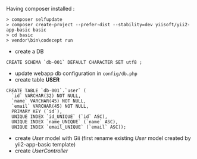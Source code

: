 Having composer installed :

```
> composer selfupdate
> composer create-project --prefer-dist --stability=dev yiisoft/yii2-app-basic basic
> cd basic
> vendor\bin\codecept run
```

- create a DB
```
CREATE SCHEMA `db-001` DEFAULT CHARACTER SET utf8 ;
```

- update webapp db configuration in `config/db.php`
- create table **USER**

```
CREATE TABLE `db-001`.`user` (
  `id` VARCHAR(32) NOT NULL,
  `name` VARCHAR(45) NOT NULL,
  `email` VARCHAR(45) NOT NULL,
  PRIMARY KEY (`id`),
  UNIQUE INDEX `id_UNIQUE` (`id` ASC),
  UNIQUE INDEX `name_UNIQUE` (`name` ASC),
  UNIQUE INDEX `email_UNIQUE` (`email` ASC));
```

- create *User* model with Gii (first rename existing *User* model created by yii2-app-basic template)
- create *UserController* 
